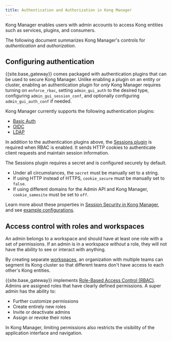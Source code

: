 ```yaml
---
title: Authentication and Authorization in Kong Manager
---
```


Kong Manager enables users with admin accounts to access Kong entities such
as services, plugins, and consumers.

The following document summarizes Kong Manager's controls for *authentication*
and *authorization*.

## Configuring authentication

{{site.base_gateway}} comes packaged with authentication plugins that can be used
to secure Kong Manager. Unlike enabling a plugin on an entity or cluster,
enabling an authentication plugin for *only* Kong Manager requires turning
on `enforce_rbac`, setting `admin_gui_auth` to the desired type,
configuring `admin_gui_session_conf`, and optionally configuring `admin_gui_auth_conf`
if needed.

Kong Manager currently supports the following authentication plugins:

* [Basic Auth](/gateway/{{page.kong_version}}/kong-manager/authentication/basic/)
* [OIDC](/gateway/{{page.kong_version}}/kong-manager/authentication/oidc-mapping/)
* [LDAP](/gateway/{{page.kong_version}}/kong-manager/authentication/ldap/)

In addition to the authentication plugins above, the
[Sessions plugin](/gateway/{{page.kong_version}}/kong-manager/authentication/sessions/)
is required when RBAC is enabled. It sends HTTP cookies to authenticate
client requests and maintain session information.

The Sessions plugin requires a secret and is configured
securely by default.
* Under all circumstances, the `secret` must be manually set to a string.
* If using HTTP instead of HTTPS, `cookie_secure` must be manually set to `false`.
* If using different domains for the Admin API and Kong Manager,
`cookie_samesite` must be set to `off`.

Learn more about these properties in
[Session Security in Kong Manager](/gateway/{{page.kong_version}}/kong-manager/authentication/sessions/#session-security),
and see [example configurations](/gateway/{{page.kong_version}}/kong-manager/authentication/sessions/#example-configurations).

## Access control with roles and workspaces

An admin belongs to a workspace and should have at least one role
with a set of permissions. If an admin is in a workspace *without*
a role, they will not have the ability to see or interact with anything.

By creating separate
[workspaces](/gateway/{{page.kong_version}}/kong-manager/workspaces/workspaces/),
 an organization with multiple teams can segment its Kong cluster so that
 different teams don't have access to each other's Kong entities.

{{site.base_gateway}} implements 
[Role-Based Access Control (RBAC)](/gateway/{{page.kong_version}}/kong-manager/rbac/).
Admins are assigned roles that have clearly defined permissions. A
super admin has the ability to:

* Further customize permissions
* Create entirely new roles
* Invite or deactivate admins
* Assign or revoke their roles

In Kong Manager, limiting permissions also restricts the visibility of the
application interface and navigation.
